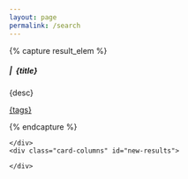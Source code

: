 ```yaml
---
layout: page
permalink: /search
---
```


{% capture result_elem %} 
  <div class="project card">
      <div class="card-body">
          <h5 class="card-title text-center">
                <a href="{url}" target="_blank"><i class="fas fa-external-link-alt"></i></a> |&nbsp;
                {title}
          </h5>
          <p class="card-text">{desc}</p>
          <p class="card-text">
             <a href="" class="badge badge-pill text-light bg-primary border-primary ml-">
                {tags}
            </a>
          </p>
      </div>
  </div>
{% endcapture %}

<section class="page-section {{ include.class }}" id="{{ include.content.title | downcase }}">
  <div class="container">
    <div class="card-columns" id="results-container" event="fixcard()">

    </div>
    <div class="card-columns" id="new-results">

    </div>
  </div>
</section>
<script src="/assets/js/simple-jekyll-search.min.js"></script>

<!-- Configuration -->
<script>

  function fixcard(){//dirty

    // fix tags display
    //class of tag miss 1 on purpose to find them and make good class for new one
    const collection = document.getElementsByClassName("badge badge-pill text-light bg-primary border-primary ml-")
    while(collection.length > 0){
      tags = collection[0].innerText.split(",")
      parent = collection[0].parentElement
      for ( let x in tags){
        newa =  document.createElement('a')
        newa.href = "{{site.search.perma}}?{{site.search.key}}="+tags[x].trim()
        newa.classList = "badge badge-pill text-light bg-primary border-primary ml-1"
        newa.textContent = tags[x].trim()
        parent.appendChild(newa);
      }
      collection[0].remove()
    }


    //fix url display
    const titlescollection = document.getElementsByClassName("card-title text-center")
    //quick fix footer here:/ 
    footer = document.getElementById('footer');
    if(titlescollection.length > 6){
      footer.style.removeProperty('position');
      footer.style.position = "flex";
    }else{
      footer.style.removeProperty('position');
      footer.style.position = "fixed";
    }


    for ( let i in titlescollection){
      try{
        if (titlescollection[i].children[0].pathname == "/%7Burl%7D"){ //too much dirty
          titlescollection[i].textContent = titlescollection[i].textContent.slice(20)
        }
      }catch(err){
        //find the trouble here soon..
      }
    }

  }
  const config = { attributes: true, childList: true, subtree: true };
  const observer = new MutationObserver(fixcard);
  targetNode = document.getElementById("results-container");
  observer.observe(targetNode, config);

  var sjs = SimpleJekyllSearch({
    searchInput: document.getElementById('search-input'),
    resultsContainer: document.getElementById('results-container'),
    json: '/pages/search.json',
    searchResultTemplate: '{{ result_elem | strip_newlines }}',
    noResultsText: '{{ site.search.no_results}}'
  })
  setTimeout(() => {
    // manage parameters pass in url
    let params = new URLSearchParams(document.location.search);
    sstring=params.get("q")
    if (sstring != ""){
      let field = document.getElementById('search-input')
      field.value = sstring
      sjs.search(sstring)
    }
  }, 500)

</script>